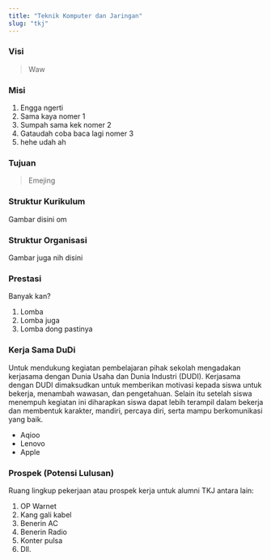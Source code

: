 ```yaml
---
title: "Teknik Komputer dan Jaringan"
slug: "tkj"
---
```

### Visi

> Waw

### Misi

1. Engga ngerti
2. Sama kaya nomer 1
3. Sumpah sama kek nomer 2
4. Gataudah coba baca lagi nomer 3
5. hehe udah ah

### Tujuan

> Emejing

### Struktur Kurikulum

Gambar disini om

### Struktur Organisasi

Gambar juga nih disini

### Prestasi

Banyak kan?

1. Lomba
2. Lomba juga
3. Lomba dong pastinya

### Kerja Sama DuDi

Untuk mendukung kegiatan pembelajaran pihak sekolah mengadakan kerjasama dengan Dunia Usaha dan Dunia Industri (DUDI). Kerjasama dengan DUDI dimaksudkan untuk memberikan motivasi kepada siswa untuk bekerja, menambah wawasan, dan pengetahuan. Selain itu setelah siswa menempuh kegiatan ini diharapkan siswa dapat lebih terampil dalam bekerja dan membentuk karakter, mandiri, percaya diri, serta mampu berkomunikasi yang baik.

- Aqioo
- Lenovo
- Apple

### Prospek (Potensi Lulusan)

Ruang lingkup pekerjaan atau prospek kerja untuk alumni TKJ antara lain:

1. OP Warnet
2. Kang gali kabel
3. Benerin AC
4. Benerin Radio
5. Konter pulsa
6. Dll.
